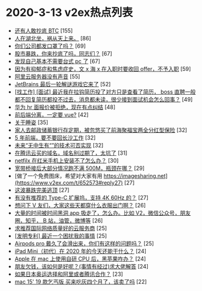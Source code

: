 # 2020-3-13 v2ex热点列表

+ [还有人敢抄底 BTC](https://www.v2ex.com/t/652381#reply155) [155]
+ [人在湖北坐，祸从天上来。](https://www.v2ex.com/t/652495#reply86) [86]
+ [你们公司都发口罩了吗？](https://www.v2ex.com/t/652464#reply69) [69]
+ [股市暴跌，你来抄底了吗，同志们？](https://www.v2ex.com/t/652416#reply67) [67]
+ [发现自己基本不需要台式 pc 了](https://www.v2ex.com/t/652422#reply67) [67]
+ [因为有抑郁症和焦虑症史，文 x 海 x 在入职时要收回 offer，不予入职](https://www.v2ex.com/t/652400#reply59) [59]
+ [阿里云服务器没有声音](https://www.v2ex.com/t/652374#reply55) [55]
+ [JetBrains 最后一轮解谜游戏它来了](https://www.v2ex.com/t/652589#reply52) [52]
+ [[找工作] [面试] 最近我在拉钩简历投了对方只是查看了简历， boss 直聘一般都不回复简历都投不过去，消息都未读，很少接到面试机会怎么回事？](https://www.v2ex.com/t/652399#reply49) [49]
+ [华为 hr 面报价被拒绝，现在有点纠结](https://www.v2ex.com/t/652505#reply48) [48]
+ [前后端分离，一定要 vue?](https://www.v2ex.com/t/652485#reply42) [42]
+ [关于睡姿](https://www.v2ex.com/t/652375#reply35) [35]
+ [家人去邮政储蓄银行存定期，被忽悠买了前海聚福宝两全分红型保险](https://www.v2ex.com/t/652604#reply32) [32]
+ [5 年前端，要不要回长沙工作](https://www.v2ex.com/t/652457#reply32) [32]
+ [未来“无中生有“”的技术可否实现](https://www.v2ex.com/t/652487#reply32) [32]
+ [在腾讯云买的域名，域名别过期了，太坑了](https://www.v2ex.com/t/652468#reply31) [31]
+ [netfilx 在红米手机上安装不了怎么办？](https://www.v2ex.com/t/652585#reply30) [30]
+ [宽带桥接后大部分情况跑不满 500M，瓶颈在哪？](https://www.v2ex.com/t/652448#reply29) [29]
+ [做了一个免费图床，希望对大家有用 https://imagesharing.net](https://www.v2ex.com/t/652573#reply27) [27]
+ [这波暴跌完美逃顶](https://www.v2ex.com/t/652388#reply27) [27]
+ [有没有推荐的 Type-C 扩展坞，支持 4K 60Hz 的？](https://www.v2ex.com/t/652435#reply27) [27]
+ [想问下 V 友们，大家这些天都穿什么衣服出门啊？](https://www.v2ex.com/t/652380#reply26) [26]
+ [大量的时间被时间黑洞 app 吸走了，怎么办。比如 V2，微信公众号，朋友圈，知乎， B 站，油管，微博等](https://www.v2ex.com/t/652473#reply26) [26]
+ [求推荐国际网络质量好的云服务商](https://www.v2ex.com/t/652409#reply25) [25]
+ [[发明专利] 最近一个困扰我的事情](https://www.v2ex.com/t/652412#reply25) [25]
+ [Airpods pro 戴久了会滑出来，你们有这样的问题吗？](https://www.v2ex.com/t/652533#reply25) [25]
+ [iPad Mini（初代）在 2020 年的今天还能干什么？](https://www.v2ex.com/t/652588#reply24) [24]
+ [Apple 在 mac 上使用自研 CPU 后，黑苹果咋办？](https://www.v2ex.com/t/652513#reply24) [24]
+ [朋友欠钱，该如何是好呢？(事情有经过)求大佬解答](https://www.v2ex.com/t/652523#reply24) [24]
+ [如果日本奥运选择和阿里或者腾讯合作？](https://www.v2ex.com/t/652386#reply23) [23]
+ [mac 15' 19 款乞丐版 买来吃灰四个月了，该卖了吗](https://www.v2ex.com/t/652548#reply22) [22]
